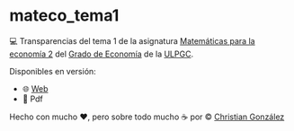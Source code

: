 # mateco_tema1

 :computer: Transparencias del tema 1 de la asignatura [Matemáticas para la economía 2](https://www2.ulpgc.es/plan-estudio/4007/40/40706) del [Grado de Economía](https://feet.ulpgc.es/content/grado-en-economia) de la [ULPGC](https://www.ulpgc.es/).
 
 Disponibles en versión:
 
 - :globe_with_meridians: [Web](https://chrglez.github.io/mate2co_tema1)
 -  :page_facing_up: Pdf
 
 
Hecho con mucho   :heart:, pero sobre todo mucho :coffee: por  :copyright: [Christian González](https://github.com/chrglez/) 
